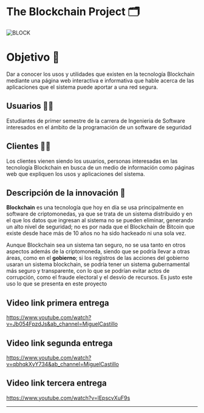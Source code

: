# The Blockchain Project  🗂
![BLOCK](https://user-images.githubusercontent.com/92409904/138034178-f3db6e5d-d88c-4b75-bc1f-3d0c54a53449.jpg)



# Objetivo  🎯
Dar a conocer los usos y utilidades que existen en la tecnología Blockchain mediante una página web interactiva e informativa que hable acerca de las aplicaciones que el sistema puede aportar a una red segura.
## Usuarios  👨‍💻
Estudiantes de primer semestre de la carrera de Ingenieria de Software interesados en el ámbito de la programación de un software de seguridad 
## Clientes  👨‍💼
Los clientes vienen siendo los usuarios, personas interesadas en las tecnología Blockchain en busca de un medio de información como páginas web que expliquen los usos y aplicaciones del sistema. 
## Descripción de la innovación  📝
**Blockchain** es una tecnología que hoy en día se usa principalmente en software de criptomonedas, ya que se trata de un sistema distribuido y en el que los datos que ingresan al sistema no se pueden eliminar, generando un alto nivel de seguridad; no es por nada que el Blockchain de Bitcoin que existe desde hace más de 10 años no ha sido hackeado ni una sola vez. 

Aunque Blockchain sea un sistema tan seguro, no se usa tanto en otros aspectos además de la criptomoneda, siendo que se podría llevar a otras áreas, como en el **gobierno**; si los registros de las acciones del gobierno usaran un sistema blockchain, se podría tener un sistema gubernamental más seguro y transparente, con lo que se podrían evitar actos de corrupción, como el fraude electoral y el desvío de recursos. Es justo este uso lo que se presenta en este proyecto

## Video link primera entrega
https://www.youtube.com/watch?v=Jb054FpzdJs&ab_channel=MiguelCastillo
## Video link segunda entrega
https://www.youtube.com/watch?v=qbhqkXyY734&ab_channel=MiguelCastillo
## Video link tercera entrega
https://www.youtube.com/watch?v=lEpscvXuF9s

-----------------



